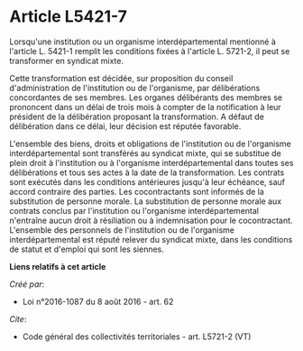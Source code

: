 # Article L5421-7

Lorsqu'une institution ou un organisme interdépartemental mentionné à l'article L. 5421-1 remplit les conditions fixées à
l'article L. 5721-2, il peut se transformer en syndicat mixte. 

Cette transformation est décidée, sur proposition du conseil d'administration de l'institution ou de l'organisme, par
délibérations concordantes de ses membres. Les organes délibérants des membres se prononcent dans un délai de trois mois à
compter de la notification à leur président de la délibération proposant la transformation. A défaut de délibération dans ce
délai, leur décision est réputée favorable. 

L'ensemble des biens, droits et obligations de l'institution ou de l'organisme interdépartemental sont transférés au syndicat
mixte, qui se substitue de plein droit à l'institution ou à l'organisme interdépartemental dans toutes ses délibérations et
tous ses actes à la date de la transformation. Les contrats sont exécutés dans les conditions antérieures jusqu'à leur
échéance, sauf accord contraire des parties. Les cocontractants sont informés de la substitution de personne morale. La
substitution de personne morale aux contrats conclus par l'institution ou l'organisme interdépartemental n'entraîne aucun
droit à résiliation ou à indemnisation pour le cocontractant. L'ensemble des personnels de l'institution ou de l'organisme
interdépartemental est réputé relever du syndicat mixte, dans les conditions de statut et d'emploi qui sont les siennes.

**Liens relatifs à cet article**

_Créé par_:

  - Loi n°2016-1087 du 8 août 2016 - art. 62

_Cite_:

  - Code général des collectivités territoriales - art. L5721-2 (VT)
